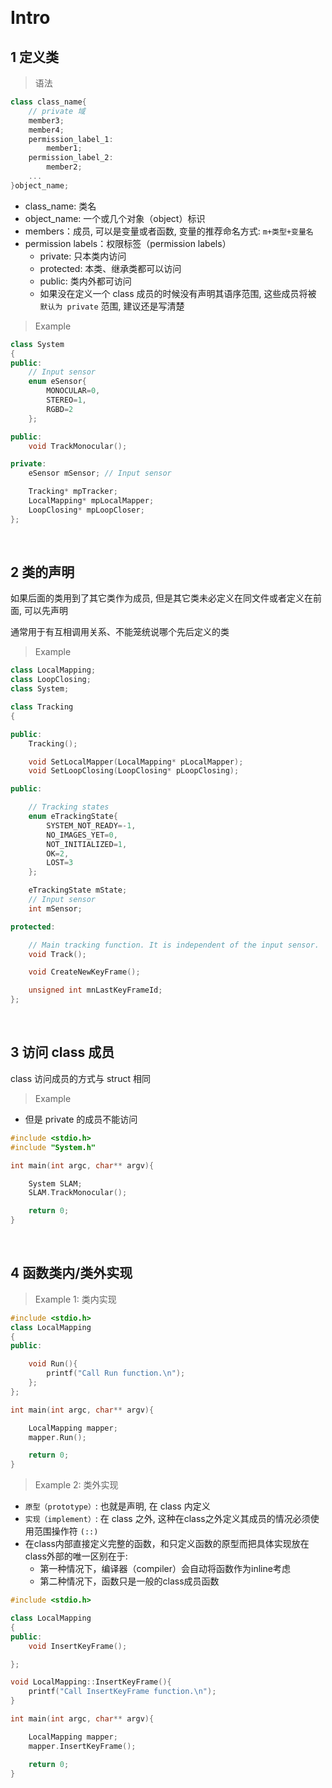 
&emsp;
# Intro
## 1 定义类
>语法
```c++
class class_name{
    // private 域
    member3;
    member4;
    permission_label_1:
        member1;
    permission_label_2:
        member2;
    ...        
}object_name;
```
- class_name: 类名
- object_name: 一个或几个对象（object）标识
- members：成员, 可以是变量或者函数, 变量的推荐命名方式: `m+类型+变量名`
- permission labels：权限标签（permission labels）
    - private: 只本类内访问
    - protected: 本类、继承类都可以访问
    - public: 类内外都可访问
    - 如果没在定义一个 class 成员的时候没有声明其语序范围, 这些成员将被 `默认为 private` 范围, 建议还是写清楚


>Example
```c++
class System
{
public:
    // Input sensor
    enum eSensor{
        MONOCULAR=0,
        STEREO=1,
        RGBD=2
    };

public:
    void TrackMonocular();

private:
    eSensor mSensor; // Input sensor

    Tracking* mpTracker;
    LocalMapping* mpLocalMapper;
    LoopClosing* mpLoopCloser;
};
```

&emsp;
## 2 类的声明
如果后面的类用到了其它类作为成员, 但是其它类未必定义在同文件或者定义在前面, 可以先声明

通常用于有互相调用关系、不能笼统说哪个先后定义的类

>Example
```c++
class LocalMapping;
class LoopClosing;
class System;

class Tracking
{  

public:
    Tracking();

    void SetLocalMapper(LocalMapping* pLocalMapper);
    void SetLoopClosing(LoopClosing* pLoopClosing);

public:

    // Tracking states
    enum eTrackingState{
        SYSTEM_NOT_READY=-1,
        NO_IMAGES_YET=0,
        NOT_INITIALIZED=1,
        OK=2,
        LOST=3
    };

    eTrackingState mState;
    // Input sensor
    int mSensor;

protected:

    // Main tracking function. It is independent of the input sensor.
    void Track();

    void CreateNewKeyFrame();

    unsigned int mnLastKeyFrameId;
};
```

&emsp;
## 3 访问 class 成员
class 访问成员的方式与 struct 相同
>Example
- 但是 private 的成员不能访问
```c++
#include <stdio.h>
#include "System.h"

int main(int argc, char** argv){

    System SLAM;
    SLAM.TrackMonocular();

    return 0;
}
```

&emsp;
## 4 函数类内/类外实现
>Example 1: 类内实现
```c++
#include <stdio.h>
class LocalMapping
{
public:

    void Run(){
        printf("Call Run function.\n");
    };
};

int main(int argc, char** argv){

    LocalMapping mapper;
    mapper.Run();

    return 0;
}
```


>Example 2: 类外实现
- `原型（prototype）`: 也就是声明, 在 class 内定义
- `实现（implement）`: 在 class 之外, 这种在class之外定义其成员的情况必须使用范围操作符 `(::)`
- 在class内部直接定义完整的函数，和只定义函数的原型而把具体实现放在class外部的唯一区别在于:
    - 第一种情况下，编译器（compiler）会自动将函数作为inline考虑
    - 第二种情况下，函数只是一般的class成员函数
```c++
#include <stdio.h>

class LocalMapping
{
public:
    void InsertKeyFrame();

};

void LocalMapping::InsertKeyFrame(){
    printf("Call InsertKeyFrame function.\n");
}

int main(int argc, char** argv){

    LocalMapping mapper;
    mapper.InsertKeyFrame();

    return 0;
}
```
